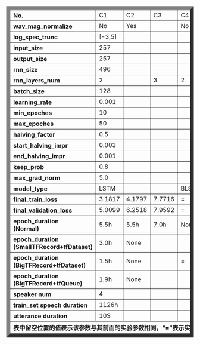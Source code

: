 
<table border="10">
<tr align="left"><th>No.</th>
<td>C1</td><td>C2</td><td>C3</td><td>C4</td><td>C5</td><td>C6</td><td>C7</td><td>C8</td><td>C9</td><td>C10</td>
</tr>

<tr align="left"><th>wav_mag_normalize</th>
<td>No</td><td>Yes</td><td></td><td>No</td><td>Yes</td><td>No</td><td></td><td></td><td></td><td></td>
</tr>

<tr align="left"><th>log_spec_trunc</th>
<td>[-3,5]</td><td></td><td></td><td></td><td></td><td></td><td></td><td></td><td></td><td>[-3,7]</td>
</tr>

<tr align="left"><th>input_size</th>
<td>257</td><td></td><td></td><td></td><td></td><td></td><td></td><td></td><td></td><td></td>
</tr>

<tr align="left"><th>output_size</th>
<td>257</td><td></td><td></td><td></td><td></td><td></td><td></td><td></td><td></td><td></td>
</tr>

<tr align="left"><th>rnn_size</th>
<td>496</td><td></td><td></td><td></td><td>1024</td><td>496</td><td></td><td></td><td>1024</td><td>496</td>
</tr>

<tr align="left"><th>rnn_layers_num</th>
<td>2</td><td></td><td>3</td><td>2</td><td>3</td><td>2</td><td></td><td>1</td><td>2</td><td></td>
</tr>

<tr align="left"><th>batch_size</th>
<td>128</td><td></td><td></td><td></td><td>64</td><td>256</td><td></td><td></td><td>128</td><td>256</td>
</tr>

<tr align="left"><th>learning_rate</th>
<td>0.001</td><td></td><td></td><td></td><td>0.002</td><td>0.001</td><td></td><td></td><td></td><td></td>
</tr>

<tr align="left"><th>min_epoches</th>
<td>10</td><td></td><td></td><td></td><td></td><td></td><td></td><td></td><td></td><td></td>
</tr>

<tr align="left"><th>max_epoches</th>
<td>50</td><td></td><td></td><td></td><td></td><td></td><td></td><td></td><td></td><td></td>
</tr>

<tr align="left"><th>halving_factor</th>
<td>0.5</td><td></td><td></td><td></td><td></td><td>0.7</td><td></td><td></td><td></td><td></td>
</tr>

<tr align="left"><th>start_halving_impr</th>
<td>0.003</td><td></td><td></td><td></td><td></td><td></td><td></td><td></td><td></td><td></td>
</tr>

<tr align="left"><th>end_halving_impr</th>
<td>0.001</td><td></td><td></td><td></td><td></td><td>0.0005</td><td></td><td></td><td></td><td></td>
</tr>

<tr align="left"><th>keep_prob</th>
<td>0.8</td><td></td><td></td><td></td><td></td><td></td><td></td><td></td><td></td><td></td>
</tr>

<tr align="left"><th>max_grad_norm</th>
<td>5.0</td><td></td><td></td><td></td><td></td><td></td><td></td><td></td><td></td><td></td>
</tr>

<tr align="left"><th>model_type</th>
<td>LSTM</td><td></td><td></td><td>BLSTM</td><td>LSTM</td><td>BLSTM</td>
<td>LSTM</td><td>BLSTM</td><td></td><td></td>
</tr>

<tr align="left">
<th>final_train_loss</th><td>3.1817</td>
<td>4.1797</td><td>7.7716</td><td>=</td>
<td>7.5969</td><td>3.0427(0.9128)</td><td>3.8880(1.1664)</td><td>=</td><td>=</td><td>=</td>
</tr>

<tr align="left">
<th>final_validation_loss</th><td>5.0099</td>
<td>6.2518</td><td>7.9592</td><td>=</td><td>7.7481</td>
<td>3.0610(0.9183)</td><td>3.9230(1.1769)</td><td>=</td><td>=</td><td>=</td>
</tr>

<tr align="left">
<th>epoch_duration<br>(Normal)</th>
<td>5.5h</td><td>5.5h</td><td>7.0h</td><td>None</td><td>9.0h</td>
<td>None</td><td></td><td></td><td></td><td></td>
</tr>

<tr align="left">
<th>epoch_duration<br>(SmallTFRecord+tfDataset)</th>
<td>3.0h</td><td>None</td><td></td><td></td><td></td>
<td></td><td></td><td></td><td></td><td></td>
</tr>

<tr align="left"><th>epoch_duration<br>(BigTFRecord+tfDataset)</th>
<td>1.5h</td><td>None</td><td></td><td>=</td><td>None</td><td>1.8h</td>
<td>1.2h</td><td>=</td><td>5.9h</td><td>=</td>
</tr>

<tr align="left"><th>epoch_duration<br>(BigTFRecord+tfQueue)</th>
<td>1.9h</td><td>None</td><td></td><td></td><td></td><td></td><td></td><td></td><td></td><td></td>
</tr>

<tr align="left"><th>speaker num</th>
<td>4</td><td></td><td></td><td></td><td></td><td>90</td><td></td><td></td><td></td><td></td>
</tr>

<tr align="left"><th>train_set speech duration</th><td>1126h</td><td></td><td></td><td></td><td></td><td>1166h</td>
<td></td><td></td><td></td><td></td>
</tr>

<tr align="left"><th>utterance duration</th>
<td>10S</td><td></td><td></td><td></td><td></td><td>3S</td><td></td><td></td><td></td><td></td>
</tr>

<tr align="left"><th colspan='11'>表中留空位置的值表示该参数与其前面的实验参数相同，“=”表示实验尚未得出结果或未进行该实验。</th>
</tr>
</table>

